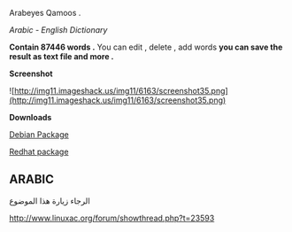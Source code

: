 Arabeyes Qamoos .

_Arabic - English Dictionary_

**Contain 87446 words .** You can edit , delete , add words
**you can save the result as text file
and more .**

**Screenshot**

![http://img11.imageshack.us/img11/6163/screenshot35.png](http://img11.imageshack.us/img11/6163/screenshot35.png)

**Downloads**


[Debian Package](http://code.google.com/p/foxoman/downloads/detail?name=aeqamoos-2.0-1.i386.deb&can=2&q=)


[Redhat package](http://code.google.com/p/foxoman/downloads/detail?name=aeqamoos-2.0-1.i386.rpm&can=2&q=)


## ARABIC ##

الرجاء زيارة هذا الموضوع

http://www.linuxac.org/forum/showthread.php?t=23593